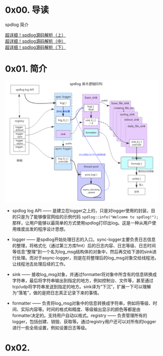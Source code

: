 # 0x00. 导读

spdlog 简介

[超详细！spdlog源码解析（上）](https://zhuanlan.zhihu.com/p/674073158)  
[超详细！spdlog源码解析（中）](https://zhuanlan.zhihu.com/p/674689537)  
[超详细！spdlog源码解析（下）](https://zhuanlan.zhihu.com/p/675918624)  

# 0x01. 简介

![Alt text](../../../pic/cpp/third_party/spdlog/spdlog1.png)

- spdlog log API —— 是建立在logger之上的，只是对logger使用的封装，目的只是为了能够像官网给的示例代码 `spdlog::info("Welcome to spdlog!");` 那样，让用户能够以最简单的方式使用spdlog打印出log。这是一种从用户使用维度出发的程序设计思想。

- logger —— 是spdlog开始处理日志的入口。sync-logger主要负责日志信息的整理，将格式化（通过第三方库fmt）后的日志内容、日志等级、日志时间等信息“整理”到一个名为log_msg结构体的对象中，然后再交给下游的sink进行处理。而对于async-logger，则是在将整理后的log_msg对象交给线程池，让线程池去处理后续的工作。

- sink —— 接收log_msg对象，并通过formatter将对象中所含有的信息转换成字符串，最后将字符串输出到指定的地方，例如控制台、文件等，甚至通过tcp/udp将字符串发送到指定的地方。sink译为“下沉”，扩展一下可以理解为“落笔”，做的是把日志真正记录下来的事情。

- formatter —— 负责将log_msg对象中的信息转换成字符串，例如将等级、时间、实际内容等。时间的格式和精度、等级输出显示的颜色等都是由formatter决定的。支持用户自动以格式。registry —— 负责管理所有的logger，包括创建、销毁、获取等。通过registry用户还可以对所有的logger进行一些全局设置，例如设置日志等级。

# 0x02. 